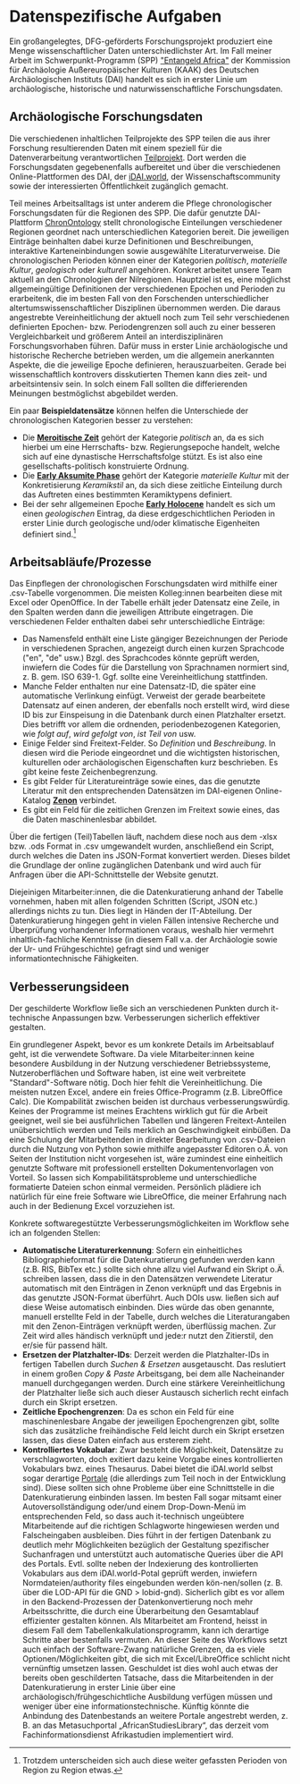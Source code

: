 # Datenspezifische Aufgaben

Ein großangelegtes, DFG-geförderts Forschungsprojekt produziert eine Menge wissenschaftlicher Daten unterschiedlichster Art. Im Fall meiner Arbeit im Schwerpunkt-Programm (SPP) ["Entangeld Africa"](https://www.dainst.blog/entangled-africa/en/home/) der Kommission für Archäologie Außereuropäischer Kulturen (KAAK) des Deutschen Archäologischen Instituts (DAI) handelt es sich in erster Linie um archäologische, historische und naturwissenschaftliche Forschungsdaten.

## Archäologische Forschungsdaten
Die verschiedenen inhaltlichen Teilprojekte des SPP teilen die aus ihrer Forschung resultierenden Daten mit einem speziell für die Datenverarbeitung verantwortlichen [Teilprojekt](https://www.dainst.blog/entangled-africa/en/p11-data-management-en/). Dort werden die Forschungsdaten gegebenenfalls aufbereitet und über die verschiedenen Online-Plattformen des DAI, der [iDAI.world](https://idai.world/), der Wissenschaftscommunity sowie der interessierten Öffentlichkeit zugänglich gemacht.

Teil meines Arbeitsalltags ist unter anderem die Pflege chronologischer Forschungsdaten für die Regionen des SPP. Die dafür genutzte DAI-Plattform [ChronOntology](https://chronontology.dainst.org/) stellt chronologische Einteilungen verschiedener Regionen geordnet nach unterschiedlichen Kategorien bereit. Die jeweiligen Einträge beinhalten dabei kurze Definitionen und Beschreibungen, interaktive Karteneinbindungen sowie ausgewählte Literaturverweise. Die chronologischen Perioden können einer der Kategorien *politisch*, *materielle Kultur*, *geologisch* oder *kulturell* angehören. Konkret arbeitet unsere Team aktuell an den Chronologien der Nilregionen. Hauptziel ist es, eine möglichst allgemeingültige Definitionen der verschiedenen Epochen und Perioden zu erarbeitenk, die im besten Fall von den Forschenden unterschiedlicher altertumswissenschaftlicher Disziplinen übernommen werden. Die daraus angestrebte Vereinheitlichung der aktuell noch zum Teil sehr verschiedenen definierten Epochen- bzw. Periodengrenzen soll auch zu einer besseren Vergleichbarkeit und größerem Anteil an interdisziplinären Forschungsvorhaben führen. Dafür muss in erster Linie archäologische und historische Recherche betrieben werden, um die allgemein anerkannten Aspekte, die die jeweilige Epoche definieren, herauszuarbeiten. Gerade bei wissenschaftlich kontrovers disskutierten Themen kann dies zeit- und arbeitsintensiv sein. In solch einem Fall sollten die differierenden Meinungen bestmöglichst abgebildet werden.

Ein paar **Beispieldatensätze** können helfen die Unterschiede der chronologischen Kategorien besser zu verstehen:

- Die [**Meroitische Zeit**]( http://chronontology.dainst.org/period/jm3xupRlfnKp ) gehört der Kategorie *politisch* an, da es sich hierbei um eine Herrschafts- bzw. Regierungsepoche handelt, welche sich auf eine dynastische Herrschaftsfolge stützt. Es ist also eine gesellschafts-politisch konstruierte Ordnung.
- Die [**Early Aksumite Phase**]( http://chronontology.dainst.org/period/WduFs7QqO0FA ) gehört der Kategorie *materielle Kultur* mit der Konkretisierung *Keramikstil* an, da sich diese zeitliche Einteilung durch das Auftreten eines bestimmten Keramiktypens definiert.
- Bei der sehr allgemeinen Epoche [**Early Holocene**]( http://chronontology.dainst.org/period/iFSXg6L89xVF ) handelt es sich um einen *geologischen* Eintrag, da diese erdgeschichtlichen Perioden in erster Linie durch geologische und/oder klimatische Eigenheiten definiert sind.[^1]


## Arbeitsabläufe/Prozesse
Das Einpflegen der chronologischen Forschungsdaten wird mithilfe einer .csv-Tabelle vorgenommen. Die meisten Kolleg:innen bearbeiten diese mit Excel oder OpenOffice. In der Tabelle erhält jeder Datensatz eine Zeile, in den Spalten werden dann die jeweiligen Attribute eingetragen. Die verschiedenen Felder enthalten dabei sehr unterschiedliche Einträge:

- Das Namensfeld enthält eine Liste gängiger Bezeichnungen der Periode in verschiedenen Sprachen, angezeigt durch einen kurzen Sprachcode ("en", "de" usw.) 
Bzgl. des Sprachcodes könnte geprüft werden, inwiefern die Codes für die Darstellung von Sprachnamen normiert sind, z. B. gem. ISO 639-1. Ggf. sollte eine Vereinheitlichung stattfinden.
- Manche Felder enthalten nur eine Datensatz-ID, die später eine automatische Verlinkung einfügt. Verweist der gerade bearbeitete Datensatz auf einen anderen, der ebenfalls noch erstellt wird, wird diese ID bis zur Einspeisung in die Datenbank durch einen Platzhalter ersetzt. Dies betrifft vor allem die ordnenden, periodenbezogenen Kategorien, wie *folgt auf*, *wird gefolgt von*, *ist Teil von* usw.
- Einige Felder sind Freitext-Felder. So *Definition* und *Beschreibung*. In diesen wird die Periode eingeordnet und die wichtigsten historischen, kulturellen oder archäologischen Eigenschaften kurz beschrieben. Es gibt keine feste Zeichenbegrenzung.
- Es gibt Felder für Literatureinträge sowie eines, das die genutzte Literatur mit den entsprechenden Datensätzen im DAI-eigenen Online-Katalog [**Zenon**](https://zenon.dainst.org/) verbindet.
- Es gibt ein Feld für die zeitlichen Grenzen im Freitext sowie eines, das die Daten maschinenlesbar abbildet.

Über die fertigen (Teil)Tabellen läuft, nachdem diese noch aus dem -xlsx bzw. .ods Format in .csv umgewandelt wurden, anschließend ein Script, durch welches die Daten ins JSON-Format konvertiert werden. Dieses bildet die Grundlage der online zugänglichen Datenbank und wird auch für Anfragen über die API-Schnittstelle der Website genutzt.

Diejeinigen Mitarbeiter:innen, die die Datenkuratierung anhand der Tabelle vornehmen, haben mit allen folgenden Schritten (Script, JSON etc.) allerdings nichts zu tun. Dies liegt in Händen der IT-Abteilung. Der Datenkuratierung hingegen geht in vielen Fällen intensive Recherche und Überprüfung vorhandener Informationen voraus, weshalb hier vermehrt inhaltlich-fachliche Kenntnisse (in diesem Fall v.a. der Archäologie sowie der Ur- und Frühgeschichte) gefragt sind und weniger informationtechnische Fähigkeiten.

## Verbesserungsideen
Der geschilderte Workflow ließe sich an verschiedenen Punkten durch it-technische Anpassungen bzw. Verbesserungen sicherlich effektiver gestalten.

Ein grundlegener Aspekt, bevor es um konkrete Details im Arbeitsablauf geht, ist die verwendete Software. Da viele Mitarbeiter:innen keine besondere Ausbildung in der Nutzung verschiedener Betriebssysteme, Nutzeroberflächen und Software haben, ist eine weit verbreitete "Standard"-Software nötig. Doch hier fehlt die Vereinheitlichung. Die meisten nutzen Excel, andere ein freies Office-Programm (z.B. LibreOffice Calc). Die Kompabilität zwischen beiden ist durchaus verbesserungswürdig. Keines der Programme ist meines Erachtens wirklich gut für die Arbeit geeignet, weil sie bei ausführlichen Tabellen und längeren Freitext-Anteilen unübersichtlich werden und Teils merklich an Geschwindigkeit einbüßen. Da eine Schulung der Mitarbeitenden in direkter Bearbeitung von .csv-Dateien durch die Nutzung von Python sowie mithilfe angepasster Editoren o.Ä. von Seiten der Institution nicht vorgesehen ist, wäre zumindest eine einheitlich genutzte Software mit professionell erstellten Dokumentenvorlagen von Vorteil. So lassen sich Kompabilitätsprobleme und unterschiedliche formatierte Dateien schon einmal vermeiden. Persönlich plädiere ich natürlich für eine freie Software wie LibreOffice, die meiner Erfahrung nach auch in der Bedienung Excel vorzuziehen ist.

Konkrete softwaregestützte Verbesserungsmöglichkeiten im Workflow sehe ich an folgenden Stellen:

- **Automatische Literaturerkennung**: Sofern ein einheitliches Bibliographieformat für die Datenkuratierung gefunden werden kann (z.B. RIS, BibTex etc.) sollte sich ohne allzu viel Aufwand ein Skript o.Ä. schreiben lassen, dass die in den Datensätzen verwendete Literatur automatisch mit den Einträgen in Zenon verknüpft und das Ergebnis in das genutzte JSON-Format überführt. Auch DOIs usw. ließen sich auf diese Weise automatisch einbinden. Dies würde das oben genannte, manuell erstellte Feld in der Tabelle, durch welches die Literaturangaben mit den Zenon-Einträgen verknüpft werden, überflüssig machen. Zur Zeit wird alles händisch verknüpft und jede:r nutzt den Zitierstil, den er/sie für passend hält.
- **Ersetzen der Platzhalter-IDs**: Derzeit werden die Platzhalter-IDs in fertigen Tabellen durch *Suchen & Ersetzen* ausgetauscht. Das reslutiert in einem großen *Copy & Paste* Arbeitsgang, bei dem alle Nacheinander manuell durchgegangen werden. Durch eine stärkere Vereinheitlichung der Platzhalter ließe sich auch dieser Austausch sicherlich recht einfach durch ein Skript ersetzen.
- **Zeitliche Epochengrenzen**: Da es schon ein Feld für eine maschinenlesbare Angabe der jeweiligen Epochengrenzen gibt, sollte sich das zusätzliche freihändische Feld leicht durch ein Skript ersetzen lassen, das diese Daten einfach aus ersterem zieht.
- **Kontrolliertes Vokabular**: Zwar besteht die Möglichkeit, Datensätze zu verschlagworten, doch exitiert dazu keine Vorgabe eines kontrollierten Vokabulars bwz. eines Thesaurus. Dabei bietet die iDAI.world selbst sogar derartige [Portale](http://thesauri.dainst.org/de.html) (die allerdings zum Teil noch in der Entwicklung sind). Diese sollten sich ohne Probleme über eine Schnittstelle in die Datenkuratierung einbinden lassen. Im besten Fall sogar mitsamt einer Autoversollständigung oder/und einem Drop-Down-Menü im entsprechenden Feld, so dass auch it-technisch ungeübtere Mitarbeitende auf die richtigen Schlagworte hingewiesen werden und Falscheingaben ausbleiben. Dies führt in der fertigen Datenbank zu deutlich mehr Möglichkeiten bezüglich der Gestaltung spezifischer Suchanfragen und unterstützt auch automatische Queries über die API des Portals.
Evtl. sollte neben der Indexierung des kontrollierten Vokabulars aus dem iDAI.world-Potal geprüft werden, inwiefern Normdateien/authority files eingebunden werden kön-nen/sollen (z. B. über die LOD-API für die GND > lobid-gnd).
Sicherlich gibt es vor allem in den Backend-Prozessen der Datenkonvertierung noch mehr Arbeitsschritte, die durch eine Überarbeitung den Gesamtablauf effizienter gestalten können. Als Mitarbeitet am Frontend, heisst in diesem Fall dem Tabellenkalkulationsprogramm, kann ich derartige Schritte aber bestenfalls vermuten. An dieser Seite des Workflows setzt auch einfach der Software-Zwang natürliche Grenzen, da es viele Optionen/Möglichkeiten gibt, die sich mit Excel/LibreOffice schlicht nicht vernünftig umsetzen lassen. Geschuldet ist dies wohl auch etwas der bereits oben geschilderten Tatsache, dass die Mitarbeitenden in der Datenkuratierung in erster Linie über eine archäologisch/frühgeschichtliche Ausbildung verfügen müssen und weniger über eine informationstechnische.
Künftig könnte die Anbindung des Datenbestands an weitere Portale angestrebt werden, z. B. an das Metasuchportal „AfricanStudiesLibrary“, das derzeit vom Fachinformationsdienst Afrikastudien implementiert wird.
[^1]: Trotzdem unterscheiden sich auch diese weiter gefassten Perioden von Region zu Region etwas.
